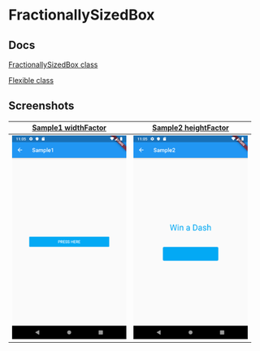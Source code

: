 # FractionallySizedBox

## Docs

[FractionallySizedBox class](https://api.flutter.dev/flutter/widgets/FractionallySizedBox-class.html)

[Flexible class](https://api.flutter.dev/flutter/widgets/Flexible-class.html)

## Screenshots

|[Sample1 widthFactor](./lib/pages/sample1.dart)|[Sample2 heightFactor](./lib/pages/sample2.dart)|
|:-:|:-:|
|<img src="./screenshots/Sample1.png" height="400" alt="Screenshot"/>|<img src="./screenshots/Sample2.png" height="400" alt="Screenshot"/>|

